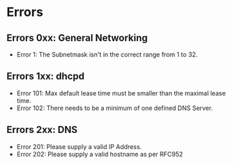 # Errors
## Errors 0xx: General Networking
- Error 1: The Subnetmask isn't in the correct range from 1 to 32.

## Errors 1xx: dhcpd
- Error 101: Max default lease time must be smaller than the maximal lease time.
- Error 102: There needs to be a minimum of one defined DNS Server.

## Errors 2xx: DNS
- Error 201: Please supply a valid IP Address.
- Error 202: Please supply a valid hostname as per RFC952